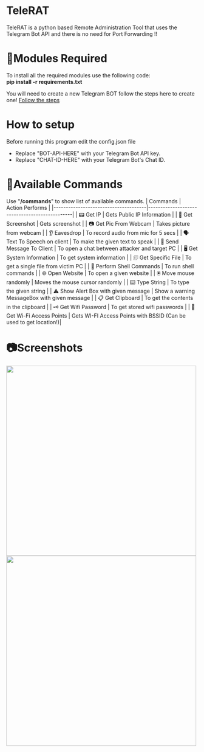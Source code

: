 # TeleRAT
TeleRAT is a python based Remote Administration Tool that uses the Telegram Bot API and there is no need for Port Forwarding !!

# 📎Modules Required
To install all the required modules use the following code:
<br/>
<b>pip install -r requirements.txt</b>

You will need to create a new Telegram BOT follow the steps here to create one! [Follow the steps](https://core.telegram.org/bots#6-botfather)

# How to setup

Before running this program edit the config.json file
* Replace "BOT-API-HERE" with your Telegram Bot API key.
* Replace "CHAT-ID-HERE" with your Telegram Bot's Chat ID.

# 📌Available Commands
Use "<b>/commands</b>" to show list of available commands.
| Commands                             | Action Performs                               |
|--------------------------------------|-----------------------------------------------|
| 📟  Get IP                            | Gets Public IP Information                    |
| 📸  Get Screenshot                    | Gets screenshot                               |
| 📷  Get Pic From Webcam               | Takes picture from webcam                     |
| 👂  Eavesdrop                         | To record audio from mic for 5 secs           |
| 🗣️  Text To Speech on client          | To make the given text to speak               |
| 💬  Send Message To Client            | To open a chat between attacker and target PC |
| 🖥️  Get System Information            | To get system information                     |
| 🗊 Get Specific File                   | To get a single file from victim PC           |
| 🔑  Perform Shell Commands            | To run shell commands                         |
| 🌐  Open Website                      | To open a given website                       |
| 🖲️  Move mouse randomly                | Moves the mouse cursor randomly               |
| ⌨️  Type String                       | To type the given string                      |
| ⚠️  Show Alert Box with given message | Show a warning MessageBox with given message  |
| 📋  Get Clipboard                     | To get the contents in the clipboard          |
| 🗝️  Get Wifi Password                 | To get stored wifi passwords                  |
| 📶 Get Wi-Fi Access Points            | Gets WI-FI Access Points with BSSID (Can be used to get location!)|

# 📷Screenshots
<img src="https://user-images.githubusercontent.com/68910039/93020832-551ab500-f594-11ea-92fd-6bda9df20e94.jpg" width="500"></img>
<img src="https://user-images.githubusercontent.com/68910039/93020833-56e47880-f594-11ea-9bad-a3f392fe7445.jpg" width="500"></img>
